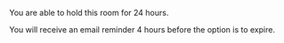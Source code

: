 You are able to hold this room for 24 hours. 

You will receive an email reminder 4 hours before the option is to expire.